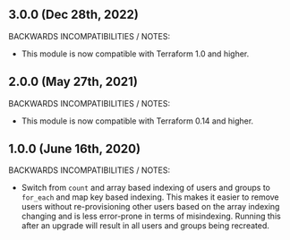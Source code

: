 ## 3.0.0 (Dec 28th, 2022)

BACKWARDS INCOMPATIBILITIES / NOTES:

* This module is now compatible with Terraform 1.0 and higher.

## 2.0.0 (May 27th, 2021)

BACKWARDS INCOMPATIBILITIES / NOTES:

* This module is now compatible with Terraform 0.14 and higher.

## 1.0.0 (June 16th, 2020)

BACKWARDS INCOMPATIBILITIES / NOTES:

* Switch from `count` and array based indexing of users and groups to `for_each`
  and map key based indexing. This makes it easier to remove users without
  re-provisioning other users based on the array indexing changing and is less
  error-prone in terms of misindexing. Running this after an upgrade will 
  result in all users and groups being recreated.
